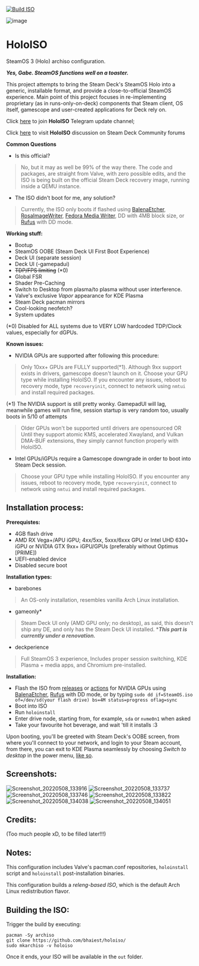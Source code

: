 [![Build ISO](https://github.com/emir4169/holoiso_vmithink/holoiso/actions/workflows/build.yml/badge.svg)](https://github.com/emir4169/holoiso_vmithink/holoiso/actions/workflows/build.yml)

![image](https://user-images.githubusercontent.com/97450182/167457908-07be1a60-7e86-4bef-b7f0-6bd19efd8b24.png)
# HoloISO
SteamOS 3 (Holo) archiso configuration.

***Yes, Gabe. SteamOS functions well on a toaster.***

This project attempts to bring the Steam Deck's SteamOS Holo into a generic, installable format, and provide a close-to-official SteamOS experience.
Main point of this project focuses in re-implementing proprietary (as in runs-only-on-deck) components that Steam client, OS itself, gamescope and user-created applications for Deck rely on.

Click [here](https://t.me/HoloISO) to join **HoloISO** Telegram update channel;

Click [here](https://steamdeck.community/forums/holoiso.29/) to visit **HoloISO** discussion on Steam Deck Community forums

**Common Questions**

- Is this official?
> No, but it may as well be 99% of the way there. The code and packages, are straight from Valve, with zero possible edits, and the ISO is being built on the official Steam Deck recovery image, running inside a QEMU instance.
- The ISO didn't boot for me, any solution?
> Currently, the ISO only boots if flashed using [BalenaEtcher](https://www.balena.io/etcher/), [RosaImageWriter](http://wiki.rosalab.ru/en/index.php/ROSA_ImageWriter), [Fedora Media Writer](https://getfedora.org/en/workstation/download/), DD with 4MB block size, or [Rufus](https://rufus.ie) with DD mode.


**Working stuff:**
- Bootup
- SteamOS OOBE (Steam Deck UI First Boot Experience)
- Deck UI (separate session)
- Deck UI (-gamepadui)
- ~~TDP/FPS limiting~~ (*0)
- Global FSR
- Shader Pre-Caching
- Switch to Desktop from plasma/to plasma without user interference.
- Valve's exclusive *Vapor* appearance for KDE Plasma
- Steam Deck pacman mirrors
- Cool-looking neofetch?
- System updates

(*0) Disabled for ALL systems due to VERY LOW hardcoded TDP/Clock values, especially for dGPUs.

**Known issues:**
- NVIDIA GPUs are supported after following this procedure:

> Only 10xx+ GPUs are FULLY supported(*1). Although 9xx support exists in drivers, gamescope doesn't launch on it. Choose your GPU type while installing HoloISO. If you encounter any issues, reboot to recovery mode, type `recoveryinit`, connect to network using `nmtui` and install required packages.

(*1) The NVIDIA support is still pretty wonky. GamepadUI will lag, meanwhile games will run fine, session startup is very random too, usually boots in 5/10 of attempts

> Older GPUs won't be supported until drivers are opensourced OR Until they support atomic KMS, accelerated Xwayland, and Vulkan DMA-BUF extensions, they simply cannot function properly with HoloISO.

- Intel GPUs/iGPUs require a Gamescope downgrade in order to boot into Steam Deck session. 

> Choose your GPU type while installing HoloISO. If you encounter any issues, reboot to recovery mode, type `recoveryinit`, connect to network using `nmtui` and install required packages.

Installation process:
-
**Prerequistes:**
- 4GB flash drive
- AMD RX Vega+/APU iGPU; 4xx/5xx, 5xxx/6xxx GPU
or Intel UHD 630+ iGPU or NVIDIA GTX 9xx+ iGPU/GPUs (preferably without Optimus [PRIME])
- UEFI-enabled device
- Disabled secure boot

**Installation types:**
- barebones 
> An OS-only installation, resembles vanilla Arch Linux installation.
- gameonly*
> Steam Deck UI only (AMD GPU only; no desktop), as said, this doesn't ship any DE, and only has the Steam Deck UI installed. 
> ****This part is currently under a renovation.***
- deckperience
> Full SteamOS 3 experience, Includes proper session switching, KDE Plasma + media apps, and Chromium pre-installed.

**Installation:**
- Flash the ISO from [releases](https://github.com/bhaiest/holoiso/releases/latest) or [actions](https://nightly.link/theVakhovskeIsTaken/holoiso/workflows/build/3.0/holoiso) for NVIDIA GPUs using [BalenaEtcher](https://www.balena.io/etcher/), [Rufus](https://rufus.ie) with DD mode, or by typing `sudo dd if=SteamOS.iso of=/dev/sd(your flash drive) bs=4M status=progress oflag=sync`
- Boot into ISO
- Run `holoinstall`
- Enter drive node, starting from, for example, `sda` or `nvme0n1` when asked
- Take your favourite hot beverage, and wait 'till it installs :3

Upon booting, you'll be greeted with Steam Deck's OOBE screen, from where you'll connect to your network, and login to your Steam account, from there, you can exit to KDE Plasma seamlessly by choosing *Switch to desktop* in the power menu, [like so](https://www.youtube.com/watch?v=smfwna2iHho).

Screenshots:
-
![Screenshot_20220508_133916](https://user-images.githubusercontent.com/97450182/167292656-1679e007-4701-4a3c-89ee-2104b5eb12cd.png)
![Screenshot_20220508_133737](https://user-images.githubusercontent.com/97450182/167292672-8bc9032d-4a21-4528-ab7e-b9dbc25a0664.png)
![Screenshot_20220508_133746](https://user-images.githubusercontent.com/97450182/167292722-a68806c1-5768-4790-a8e7-108d7c72bb08.png)
![Screenshot_20220508_133822](https://user-images.githubusercontent.com/97450182/167292731-86fed590-0260-4c5e-ac13-05d284b5fd24.png)
![Screenshot_20220508_134038](https://user-images.githubusercontent.com/97450182/167292734-90036b5f-2571-438e-8951-8d731cd4ae93.png)
![Screenshot_20220508_134051](https://user-images.githubusercontent.com/97450182/167292738-a70d266f-814d-4352-8d38-b920ae3f3381.png)

Credits:
-
(Too much people xD, to be filled later!!!)

Notes:
-

This configuration includes Valve's pacman.conf repositories, `holoinstall` script and `holoinstall` post-installation binaries.

This configuration builds a *releng-based ISO*, which is the default Arch Linux redistribution flavor.

Building the ISO:
-
Trigger the build by executing:
```
pacman -Sy archiso
git clone https://github.com/bhaiest/holoiso/
sudo mkarchiso -v holoiso
```
Once it ends, your ISO will be available in the `out` folder.

